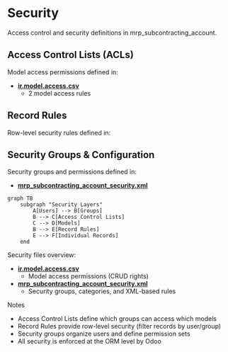# Security

Access control and security definitions in mrp_subcontracting_account.

## Access Control Lists (ACLs)

Model access permissions defined in:
- **[ir.model.access.csv](../mrp_subcontracting_account/security/ir.model.access.csv)**
  - 2 model access rules

## Record Rules

Row-level security rules defined in:

## Security Groups & Configuration

Security groups and permissions defined in:
- **[mrp_subcontracting_account_security.xml](../mrp_subcontracting_account/security/mrp_subcontracting_account_security.xml)**

```mermaid
graph TB
    subgraph "Security Layers"
        A[Users] --> B[Groups]
        B --> C[Access Control Lists]
        C --> D[Models]
        B --> E[Record Rules]
        E --> F[Individual Records]
    end
```

Security files overview:
- **[ir.model.access.csv](../mrp_subcontracting_account/security/ir.model.access.csv)**
  - Model access permissions (CRUD rights)
- **[mrp_subcontracting_account_security.xml](../mrp_subcontracting_account/security/mrp_subcontracting_account_security.xml)**
  - Security groups, categories, and XML-based rules

Notes
- Access Control Lists define which groups can access which models
- Record Rules provide row-level security (filter records by user/group)
- Security groups organize users and define permission sets
- All security is enforced at the ORM level by Odoo
